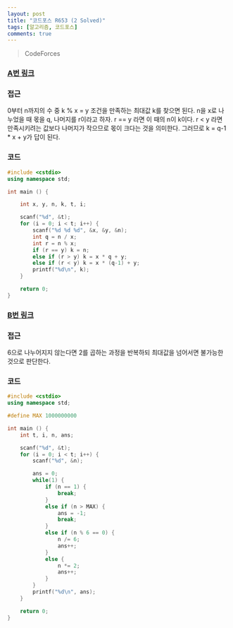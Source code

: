 ```yaml
---
layout: post
title: "코드포스 R653 (2 Solved)"
tags: [알고리즘, 코드포스]
comments: true
---
```


> CodeForces  

### [A번 링크](https://codeforces.com/contest/1374/problem/A)  

### 접근  
0부터 n까지의 수 중 k % x = y 조건을 만족하는 최대값 k를 찾으면 된다. n을 x로 나누었을 때 몫을 q, 나머지를 r이라고 하자. r == y 라면 이 때의 n이 k이다. r < y 라면 만족시키려는 값보다 나머지가 작으므로 몫이 크다는 것을 의미한다. 그러므로 k = q-1 * x + y가 답이 된다.  

### 코드  
~~~c++
#include <cstdio>
using namespace std;

int main () {

    int x, y, n, k, t, i;

    scanf("%d", &t);
    for (i = 0; i < t; i++) {
        scanf("%d %d %d", &x, &y, &n);
        int q = n / x;
        int r = n % x;
        if (r == y) k = n;
        else if (r > y) k = x * q + y;
        else if (r < y) k = x * (q-1) + y;
        printf("%d\n", k);
    }

    return 0;
}
~~~

### [B번 링크](https://codeforces.com/contest/1374/problem/B)  

### 접근  
6으로 나누어지지 않는다면 2를 곱하는 과정을 반복하되 최대값을 넘어서면 불가능한 것으로 판단한다.  

### 코드  
~~~c++
#include <cstdio>
using namespace std;

#define MAX 1000000000

int main () {
    int t, i, n, ans;

    scanf("%d", &t);
    for (i = 0; i < t; i++) {
        scanf("%d", &n);

        ans = 0;
        while(1) {
            if (n == 1) {
                break;
            }
            else if (n > MAX) {
                ans = -1;
                break;
            }
            else if (n % 6 == 0) {
                n /= 6;
                ans++;
            }
            else {
                n *= 2;
                ans++;
            }
        }
        printf("%d\n", ans);
    }

    return 0;
}
~~~
